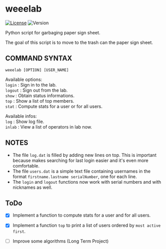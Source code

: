 # weeelab
[![License](http://img.shields.io/:license-GPL3.0-blue.svg)](http://www.gnu.org/licenses/gpl-3.0.html)
![Version](https://img.shields.io/badge/version-1.4-yellow.svg)

Python script for garbaging paper sign sheet.

The goal of this script is to move to the trash can the paper sign sheet.

## COMMAND SYNTAX
`weeelab [OPTION] [USER_NAME]`

Available options:  
  `login`  : Sign in to the lab.  
  `logout` : Sign out from the lab.  
  `show`   : Obtain status informations.  
  `top`    : Show a list of top members.  
  `stat`   : Compute stats for a user or for all users.  
  
  Available infos:  
      `log` : Show log file.  
    `inlab` : View a list of operators in lab now.  

## NOTES
- The file `log.dat` is filled by adding new lines on top.
This is important because makes searching for last login easier and it's even more comfortable.
- The file `users.dat` is a simple text file containing usernames in the format
`firstname.lastname serialNumber`, one for each line.
- The `login` and `logout` functions now work with serial numbers and
with nicknames as well.

## ToDo
- [x] Implement a function to compute stats for a user and for all users.
- [x] Implement a function `top` to print a list of users ordered by `most active first`.
- [ ] Improve some algorithms (Long Term Project)

